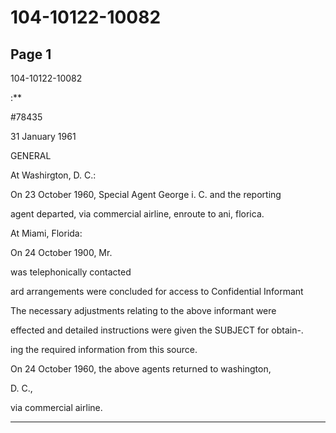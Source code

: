 # 104-10122-10082

## Page 1

104-10122-10082

:**

#78435

31 January 1961

GENERAL

At Washirgton, D. C.:

On 23 October 1960, Special Agent George i. C. and the reporting

agent departed, via commercial airline, enroute to ani, florica.

At Miami, Florida:

On 24 October 1900, Mr.

was telephonically contacted

ard arrangements were concluded for access to Confidential Informant

The necessary adjustments relating to the above informant were

effected and detailed instructions were given the SUBJECT for obtain-.

ing the required information from this source.

On 24 October 1960, the above agents returned to washington,

D. C.,

via commercial airline.

---

